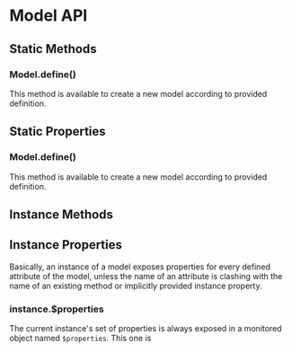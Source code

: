 # Model API

## Static Methods

### Model.define()

This method is available to create a new model according to provided definition.


## Static Properties

### Model.define()

This method is available to create a new model according to provided definition.


## Instance Methods


## Instance Properties

Basically, an instance of a model exposes properties for every defined attribute of the model, unless the name of an attribute is clashing with the name of an existing method or implicitly provided instance property.

### instance.$properties

The current instance's set of properties is always exposed in a monitored object named `$properties`. This one is 
